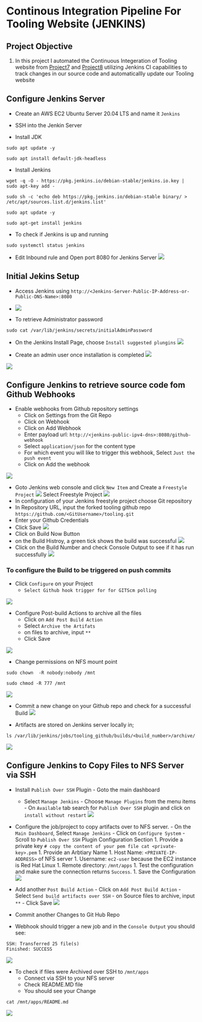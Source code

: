 # Continous Integration Pipeline For Tooling Website (JENKINS)

## Project Objective

1. In this project I automated the Continuous Integeration of Tooling website from [Project7](https://github.com/Kingkellee/dareyio-pbl/blob/master/project7.md) and [Project8](https://github.com/Kingkellee/dareyio-pbl/blob/master/project8.md)
   utilizing Jenkins CI capabilities to track changes in our source code and automaticallly update our Tooling website

## Configure Jenkins Server

- Create an AWS EC2 Ubuntu Server 20.04 LTS and name it `Jenkins`
- SSH into the Jenkin Server

- Install JDK

```
sudo apt update -y
```

```
sudo apt install default-jdk-headless
```

- Install Jenkins

```
wget -q -O - https://pkg.jenkins.io/debian-stable/jenkins.io.key | sudo apt-key add -
```

```
sudo sh -c 'echo deb https://pkg.jenkins.io/debian-stable binary/ > /etc/apt/sources.list.d/jenkins.list'
```

```
sudo apt update -y
```

```
sudo apt-get install jenkins
```

- To check if Jenkins is up and running

```
sudo systemctl status jenkins
```

- Edit Inbound rule and Open port 8080 for Jenkins Server
  ![](images/project9/jenkins-inbound.png)

## Initial Jekins Setup

- Access Jenkins using `http://<Jenkins-Server-Public-IP-Address-or-Public-DNS-Name>:8080`
- ![](images/project9/unlock-jenkins.png)

- To retrieve Administrator password

```
sudo cat /var/lib/jenkins/secrets/initialAdminPassword
```

- On the Jenkins Install Page, choose `Install suggested plungins`
  ![](images/project9/install-jenkins.png)

- Create an admin user once installation is completed
  ![](images/project9/start-jenkins.png)

![](images/project9/welcome-jenkins.png)

## Configure Jenkins to retrieve source code fom Github Webhooks

- Enable webhooks from Github repository settings
  - Click on Settings from the Git Repo
  - Click on Webhook
  - Click on Add Webhook
  - Enter payload url: `http://<jenkins-public-ipv4-dns>:8080/github-webhook`
  - Select `application/json` for the content type
  - For which event you will like to trigger this webhook, Select `Just the push event`
  - Click on Add the webhook

![](images/project9/webhook.png)

- Goto Jenkins web console and click `New Item` and Create a `Freestyle Project`
  ![](images/project9/project.png)
  Select Freestyle Project
  ![](images/project9/select-freestyle.png)
- In configuration of your Jenkins freestyle project choose Git repository
- In Repository URL, input the forked tooling github repo `https://github.com/<GitUsername>/tooling.git`
- Enter your Github Credentials
- Click Save
  ![](images/project9/source-code-management.png)
- Click on Build Now Button
- on the Build Histroy, a green tick shows the build was successful
  ![](images/project9/build-1.png)
- Click on the Build Number and check Console Output to see if it has run successfully
  ![](images/project9/first-build.png)

### To configure the Build to be triggered on push commits

- Click `Configure` on your Project
  - `Select Github hook trigger for for GITScm polling`

![](images/project9/build-triggers.png)

- Configure Post-build Actions to archive all the files
  - Click on `Add Post Build Action`
  - Select `Archive the Artifats `
  - on files to archive, input `**`
  - Click Save

![](images/project9/archive-artifactt.png)

- Change permissions on NFS mount point

```
sudo chown  -R nobody:nobody /mnt
```

```
sudo chmod -R 777 /mnt
```

![](images/project9/change-perm.png)

- Commit a new change on your Github repo and check for a successful Build
  ![](images/project9/artifact.png)

- Artifacts are stored on Jenkins server locally in;

```
ls /var/lib/jenkins/jobs/tooling_github/builds/<build_number>/archive/
```

![](images/project9/what-archive.png)

## Configure Jenkins to Copy Files to NFS Server via SSH

- Install `Publish Over SSH` Plugin - Goto the main dashboard  
   - Select `Manage Jenkins` - Choose `Manage Plugins` from the menu items - On `Available` tab search for `Publish Over SSH` plugin and click on `install without restart`
  ![](images/project9/Publish-Over-SSH.png)

- Configure the job/project to copy artifacts over to NFS server. - On the `Main Dashboard`, Select `Manage Jenkins` - Click on `Configure System` - Scroll to `Publish Over SSH` Plugin Configuration Section 1. Provide a private key
  ` # copy the content of your pem file cat <private-key>.pem ` 1. Provide an Arbtiary Name 1. Host Name: `<PRIVATE-IP-ADDRESS>` of NFS server 1. Username: `ec2-user` because the EC2 instance is Red Hat Linux 1. Remote directory: `/mnt/apps` 1. Test the configuration and make sure the connection returns `Success`. 1. Save the Configuration
  ![](images/project9/configure-ssh.png)

- Add another `Post Build Action` - Click on `Add Post Build Action` - Select `Send build artifacts over SSH` - on Source files to archive, input `**` - Click Save
  ![](images/project9/build-artifact-1.png)
- Commit another Changes to Git Hub Repo
- Webhook should trigger a new job and in the `Console Output` you should see:

```
SSH: Transferred 25 file(s)
Finished: SUCCESS
```

![](images/project9/jenkins-ssh-build.png)

- To check if files were Archived over SSH to `/mnt/apps`
  - Connect via SSH to your NFS server
  - Check README.MD file
  - You should see your Change

```
cat /mnt/apps/README.md
```

![](images/project9/commit.png)
